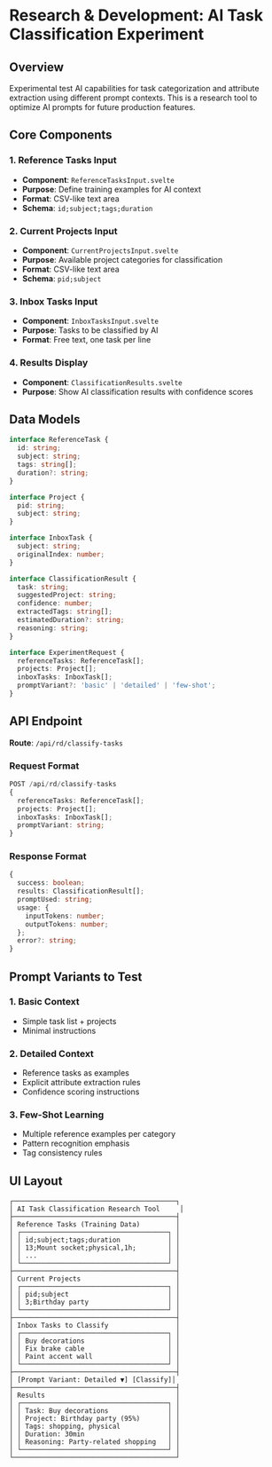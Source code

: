 # Research & Development: AI Task Classification Experiment

## Overview

Experimental  test AI capabilities for task categorization and attribute extraction using different prompt contexts. This is a research tool to optimize AI prompts for future production features.


## Core Components

### 1. Reference Tasks Input
- **Component**: `ReferenceTasksInput.svelte`
- **Purpose**: Define training examples for AI context
- **Format**: CSV-like text area
- **Schema**: `id;subject;tags;duration`

### 2. Current Projects Input  
- **Component**: `CurrentProjectsInput.svelte`
- **Purpose**: Available project categories for classification
- **Format**: CSV-like text area
- **Schema**: `pid;subject`

### 3. Inbox Tasks Input
- **Component**: `InboxTasksInput.svelte` 
- **Purpose**: Tasks to be classified by AI
- **Format**: Free text, one task per line

### 4. Results Display
- **Component**: `ClassificationResults.svelte`
- **Purpose**: Show AI classification results with confidence scores

## Data Models

```typescript
interface ReferenceTask {
  id: string;
  subject: string;
  tags: string[];
  duration?: string;
}

interface Project {
  pid: string;
  subject: string;
}

interface InboxTask {
  subject: string;
  originalIndex: number;
}

interface ClassificationResult {
  task: string;
  suggestedProject: string;
  confidence: number;
  extractedTags: string[];
  estimatedDuration?: string;
  reasoning: string;
}

interface ExperimentRequest {
  referenceTasks: ReferenceTask[];
  projects: Project[];
  inboxTasks: InboxTask[];
  promptVariant?: 'basic' | 'detailed' | 'few-shot';
}
```

## API Endpoint

**Route**: `/api/rd/classify-tasks`

### Request Format
```typescript
POST /api/rd/classify-tasks
{
  referenceTasks: ReferenceTask[];
  projects: Project[];
  inboxTasks: InboxTask[];
  promptVariant: string;
}
```

### Response Format
```typescript
{
  success: boolean;
  results: ClassificationResult[];
  promptUsed: string;
  usage: {
    inputTokens: number;
    outputTokens: number;
  };
  error?: string;
}
```

## Prompt Variants to Test

### 1. Basic Context
- Simple task list + projects
- Minimal instructions

### 2. Detailed Context  
- Reference tasks as examples
- Explicit attribute extraction rules
- Confidence scoring instructions

### 3. Few-Shot Learning
- Multiple reference examples per category
- Pattern recognition emphasis
- Tag consistency rules

## UI Layout

```
┌─────────────────────────────────────────┐
│ AI Task Classification Research Tool     │
├─────────────────────────────────────────┤
│ Reference Tasks (Training Data)         │
│ ┌─────────────────────────────────────┐ │
│ │ id;subject;tags;duration            │ │
│ │ 13;Mount socket;physical,1h;        │ │
│ │ ...                                 │ │
│ └─────────────────────────────────────┘ │
├─────────────────────────────────────────┤
│ Current Projects                        │
│ ┌─────────────────────────────────────┐ │
│ │ pid;subject                         │ │
│ │ 3;Birthday party                    │ │
│ └─────────────────────────────────────┘ │
├─────────────────────────────────────────┤
│ Inbox Tasks to Classify                 │
│ ┌─────────────────────────────────────┐ │
│ │ Buy decorations                     │ │
│ │ Fix brake cable                     │ │
│ │ Paint accent wall                   │ │
│ └─────────────────────────────────────┘ │
├─────────────────────────────────────────┤
│ [Prompt Variant: Detailed ▼] [Classify]│
├─────────────────────────────────────────┤
│ Results                                 │
│ ┌─────────────────────────────────────┐ │
│ │ Task: Buy decorations               │ │
│ │ Project: Birthday party (95%)       │ │
│ │ Tags: shopping, physical            │ │
│ │ Duration: 30min                     │ │
│ │ Reasoning: Party-related shopping   │ │
│ └─────────────────────────────────────┘ │
└─────────────────────────────────────────┘
```
